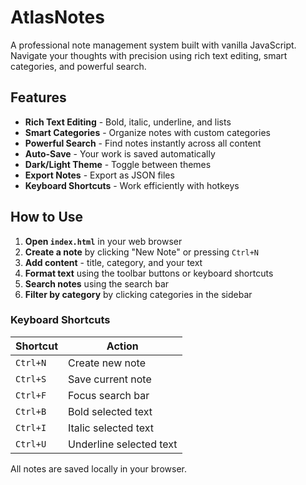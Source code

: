 # AtlasNotes 

A professional note management system built with vanilla JavaScript. Navigate your thoughts with precision using rich text editing, smart categories, and powerful search.

## Features

- **Rich Text Editing** - Bold, italic, underline, and lists
- **Smart Categories** - Organize notes with custom categories
- **Powerful Search** - Find notes instantly across all content
- **Auto-Save** - Your work is saved automatically
- **Dark/Light Theme** - Toggle between themes
- **Export Notes** - Export as JSON files
- **Keyboard Shortcuts** - Work efficiently with hotkeys

## How to Use

1. **Open `index.html`** in your web browser
2. **Create a note** by clicking "New Note" or pressing `Ctrl+N`
3. **Add content** - title, category, and your text
4. **Format text** using the toolbar buttons or keyboard shortcuts
5. **Search notes** using the search bar
6. **Filter by category** by clicking categories in the sidebar

### Keyboard Shortcuts
| Shortcut | Action |
|----------|--------|
| `Ctrl+N` | Create new note |
| `Ctrl+S` | Save current note |
| `Ctrl+F` | Focus search bar |
| `Ctrl+B` | Bold selected text |
| `Ctrl+I` | Italic selected text |
| `Ctrl+U` | Underline selected text |

All notes are saved locally in your browser.
